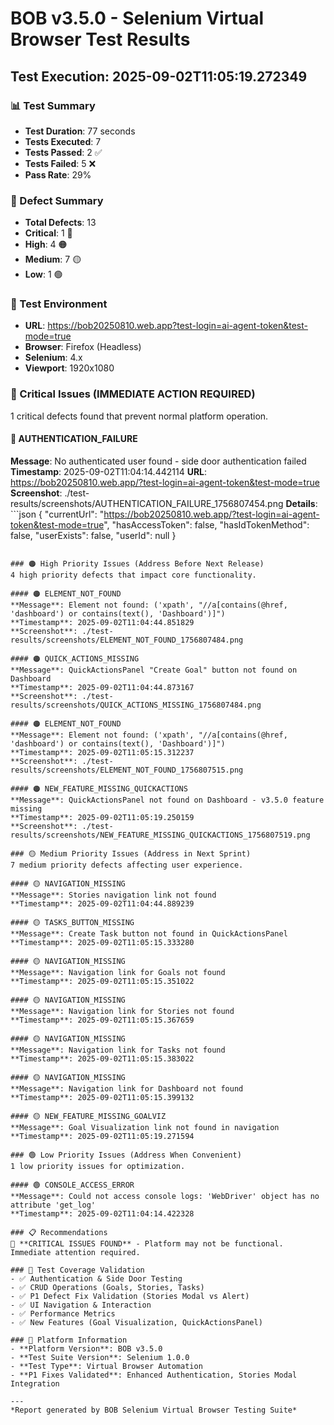 # BOB v3.5.0 - Selenium Virtual Browser Test Results
## Test Execution: 2025-09-02T11:05:19.272349

### 📊 Test Summary
- **Test Duration**: 77 seconds
- **Tests Executed**: 7
- **Tests Passed**: 2 ✅
- **Tests Failed**: 5 ❌
- **Pass Rate**: 29%

### 🐛 Defect Summary
- **Total Defects**: 13
- **Critical**: 1 🔴
- **High**: 4 🟠  
- **Medium**: 7 🟡
- **Low**: 1 🟢

### 🎯 Test Environment
- **URL**: https://bob20250810.web.app?test-login=ai-agent-token&test-mode=true
- **Browser**: Firefox (Headless)
- **Selenium**: 4.x
- **Viewport**: 1920x1080

### 🚨 Critical Issues (IMMEDIATE ACTION REQUIRED)
1 critical defects found that prevent normal platform operation.

#### 🔴 AUTHENTICATION_FAILURE
**Message**: No authenticated user found - side door authentication failed
**Timestamp**: 2025-09-02T11:04:14.442114
**URL**: https://bob20250810.web.app/?test-login=ai-agent-token&test-mode=true
**Screenshot**: ./test-results/screenshots/AUTHENTICATION_FAILURE_1756807454.png
**Details**: ```json
{
  "currentUrl": "https://bob20250810.web.app/?test-login=ai-agent-token&test-mode=true",
  "hasAccessToken": false,
  "hasIdTokenMethod": false,
  "userExists": false,
  "userId": null
}
```

### 🟠 High Priority Issues (Address Before Next Release)
4 high priority defects that impact core functionality.

#### 🟠 ELEMENT_NOT_FOUND
**Message**: Element not found: ('xpath', "//a[contains(@href, 'dashboard') or contains(text(), 'Dashboard')]")
**Timestamp**: 2025-09-02T11:04:44.851829
**Screenshot**: ./test-results/screenshots/ELEMENT_NOT_FOUND_1756807484.png

#### 🟠 QUICK_ACTIONS_MISSING
**Message**: QuickActionsPanel "Create Goal" button not found on Dashboard
**Timestamp**: 2025-09-02T11:04:44.873167
**Screenshot**: ./test-results/screenshots/QUICK_ACTIONS_MISSING_1756807484.png

#### 🟠 ELEMENT_NOT_FOUND
**Message**: Element not found: ('xpath', "//a[contains(@href, 'dashboard') or contains(text(), 'Dashboard')]")
**Timestamp**: 2025-09-02T11:05:15.312237
**Screenshot**: ./test-results/screenshots/ELEMENT_NOT_FOUND_1756807515.png

#### 🟠 NEW_FEATURE_MISSING_QUICKACTIONS
**Message**: QuickActionsPanel not found on Dashboard - v3.5.0 feature missing
**Timestamp**: 2025-09-02T11:05:19.250159
**Screenshot**: ./test-results/screenshots/NEW_FEATURE_MISSING_QUICKACTIONS_1756807519.png

### 🟡 Medium Priority Issues (Address in Next Sprint)
7 medium priority defects affecting user experience.

#### 🟡 NAVIGATION_MISSING
**Message**: Stories navigation link not found
**Timestamp**: 2025-09-02T11:04:44.889239

#### 🟡 TASKS_BUTTON_MISSING
**Message**: Create Task button not found in QuickActionsPanel
**Timestamp**: 2025-09-02T11:05:15.333280

#### 🟡 NAVIGATION_MISSING
**Message**: Navigation link for Goals not found
**Timestamp**: 2025-09-02T11:05:15.351022

#### 🟡 NAVIGATION_MISSING
**Message**: Navigation link for Stories not found
**Timestamp**: 2025-09-02T11:05:15.367659

#### 🟡 NAVIGATION_MISSING
**Message**: Navigation link for Tasks not found
**Timestamp**: 2025-09-02T11:05:15.383022

#### 🟡 NAVIGATION_MISSING
**Message**: Navigation link for Dashboard not found
**Timestamp**: 2025-09-02T11:05:15.399132

#### 🟡 NEW_FEATURE_MISSING_GOALVIZ
**Message**: Goal Visualization link not found in navigation
**Timestamp**: 2025-09-02T11:05:19.271594

### 🟢 Low Priority Issues (Address When Convenient)
1 low priority issues for optimization.

#### 🟢 CONSOLE_ACCESS_ERROR
**Message**: Could not access console logs: 'WebDriver' object has no attribute 'get_log'
**Timestamp**: 2025-09-02T11:04:14.422328

### 📋 Recommendations
🔴 **CRITICAL ISSUES FOUND** - Platform may not be functional. Immediate attention required.

### 🎯 Test Coverage Validation
- ✅ Authentication & Side Door Testing
- ✅ CRUD Operations (Goals, Stories, Tasks)
- ✅ P1 Defect Fix Validation (Stories Modal vs Alert)
- ✅ UI Navigation & Interaction
- ✅ Performance Metrics
- ✅ New Features (Goal Visualization, QuickActionsPanel)

### 🔗 Platform Information
- **Platform Version**: BOB v3.5.0
- **Test Suite Version**: Selenium 1.0.0
- **Test Type**: Virtual Browser Automation
- **P1 Fixes Validated**: Enhanced Authentication, Stories Modal Integration

---
*Report generated by BOB Selenium Virtual Browser Testing Suite*
